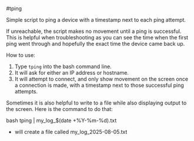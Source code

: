 #tping

Simple script to ping a device with a timestamp next to each ping attempt.

If unreachable, the script makes no movement until a ping is successful. 
This is helpful when troubleshooting as you can see the time when the first
ping went through and hopefully the exact time the device came back up.

How to use: 

1. Type `tping` into the bash command line.
2. It will ask for either an IP address or hostname.
3. It will attempt to connect, and only show movement on the screen once a connection is made, with a timestamp next to those successful ping attempts.

Sometimes it is also helpful to write to a file while also displaying output to the screen. 
Here is the command to do that:

bash tping | my_log_$(date +%Y-%m-%d).txt
- will create a file called my_log_2025-08-05.txt

